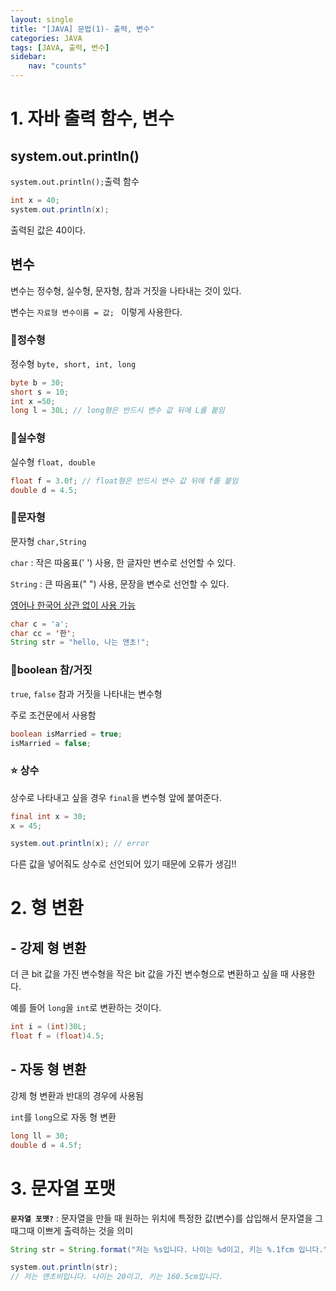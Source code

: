 ```yaml
---
layout: single
title: "[JAVA] 문법(1)- 출력, 변수"
categories: JAVA
tags: [JAVA, 출력, 변수]
sidebar:
    nav: "counts"
---
```


# 1. 자바 출력 함수, 변수

## system.out.println()

`system.out.println();`출력 함수

```java
int x = 40;
system.out.println(x);
```

출력된 값은 40이다.



## 변수

변수는 정수형, 실수형, 문자형, 참과 거짓을 나타내는 것이 있다.

변수는 `자료형 변수이름 = 값; ` 이렇게 사용한다. 

### 📌정수형

정수형 `byte, short, int, long`

```java
byte b = 30;
short s = 10;
int x =50;
long l = 30L; // long형은 반드시 변수 값 뒤에 L를 붙임
```



### 📌실수형

실수형  `float, double` 

```java
float f = 3.0f; // float형은 반드시 변수 값 뒤에 f를 붙임
double d = 4.5;
```



### 📌문자형

문자형  `char,String` 

`char` : 작은 따옴표(' ') 사용, 한 글자만 변수로 선언할 수 있다.

`String` : 큰 따옴표(" ") 사용, 문장을 변수로 선언할 수 있다.

<u>영어나 한국어 상관 없이 사용 가능</u>

```java
char c = 'a';
char cc = '한'; 
String str = "hello, 나는 앤초!";
```



### 📌boolean 참/거짓

`true`, `false` 참과 거짓을 나타내는 변수형

주로 조건문에서 사용함

```java
boolean isMarried = true;
isMarried = false;
```



### ⭐ 상수

상수로 나타내고 싶을 경우 `final`을 변수형 앞에 붙여준다.

```java
final int x = 30;
x = 45;

system.out.println(x); // error
```

다른 값을 넣어줘도 상수로 선언되어 있기 때문에 오류가 생김!!



# 2. 형 변환

## - 강제 형 변환

더 큰 bit 값을 가진 변수형을 작은 bit 값을 가진 변수형으로 변환하고 싶을 때 사용한다.

예를 들어 `long`을 `int`로 변환하는 것이다.

```java
int i = (int)30L;
float f = (float)4.5;
```



## - 자동 형 변환

강제 형 변환과 반대의 경우에 사용됨

`int`를 `long`으로 자동 형 변환

```java
long ll = 30;
double d = 4.5f;
```



# 3. 문자열 포맷

**`문자열 포맷?`** : 문자열을 만들 때 원하는 위치에 특정한 값(변수)를 삽입해서 문자열을 그때그때 이쁘게 출력하는 것을 의미

```java
String str = String.format("저는 %s입니다. 나이는 %d이고, 키는 %.1fcm 입니다.", 앤초비, 20, 160.5);

system.out.println(str);
// 저는 앤초비입니다. 나이는 20이고, 키는 160.5cm입니다.  
```

